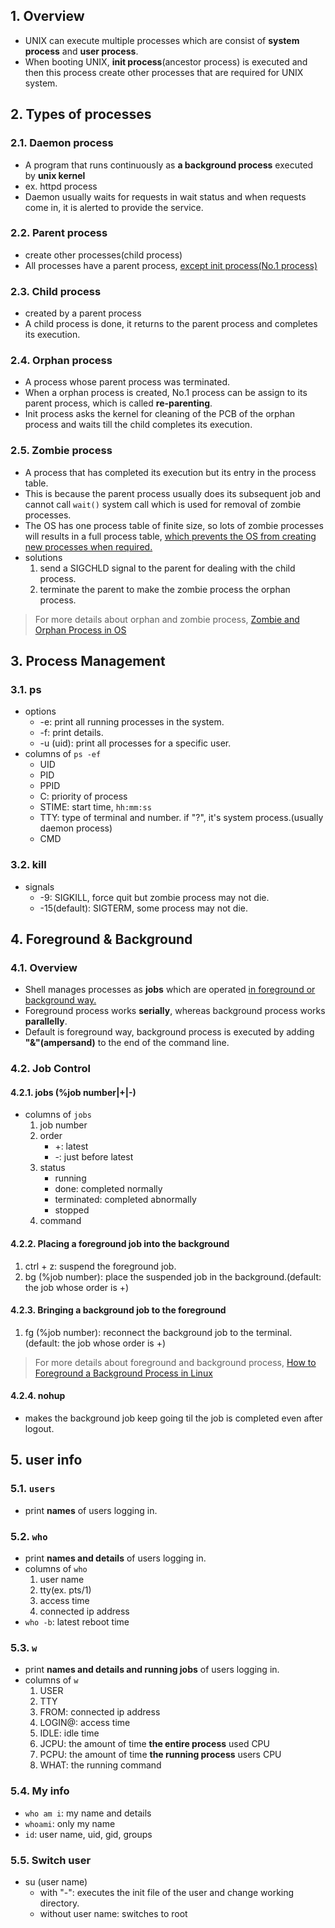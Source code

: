 ## 1. Overview
- UNIX can execute multiple processes which are consist of **system process** and **user process**.
- When booting UNIX, **init process**(ancestor process) is executed and then this process create other processes that are required for UNIX system.

## 2. Types of processes

### 2.1. Daemon process
- A program that runs continuously as **a background process** executed by **unix kernel**
- ex. httpd process
- Daemon usually waits for requests in wait status and when requests come in, it is alerted to provide the service.

### 2.2. Parent process
- create other processes(child process)
- All processes have a parent process, <u>except init process(No.1 process)</u>

### 2.3. Child process
- created by a parent process
- A child process is done, it returns to the parent process and completes its execution.

### 2.4. Orphan process
- A process whose parent process was terminated.
- When a orphan process is created, No.1 process can be assign to its parent process, which is called **re-parenting**.
- Init process asks the kernel for cleaning of the PCB of the orphan process and waits till the child completes its execution.

### 2.5. Zombie process
- A process that has completed its execution but its entry in the process table.
- This is because the parent process usually does its subsequent job and cannot call `wait()` system call which is used for removal of zombie processes.
- The OS has one process table of finite size, so lots of zombie processes will results in a full process table, <u>which prevents the OS from creating new processes when required.</u>
- solutions
	1. send a SIGCHLD signal to the parent for dealing with the child process.
	2. terminate the parent to make the zombie process the orphan process.
	
> For more details about orphan and zombie process, [Zombie and Orphan Process in OS](https://www.scaler.com/topics/operating-system/zombie-and-orphan-process-in-os)

## 3. Process Management

### 3.1. ps
- options
	- -e: print all running processes in the system.
	- -f: print details.
	- -u (uid): print all processes for a specific user.
- columns of `ps -ef`
	- UID
	- PID
	- PPID
	- C: priority of process
	- STIME: start time, `hh:mm:ss`
	- TTY: type of terminal and number. if "?", it's system process.(usually daemon process)
	- CMD

### 3.2. kill
- signals
	- -9: SIGKILL, force quit but zombie process may not die.
	- -15(default): SIGTERM, some process may not die. 

## 4. Foreground & Background

### 4.1. Overview
- Shell manages processes as **jobs** which are operated <u>in foreground or background way.</u>
- Foreground process works **serially**, whereas background process works **parallelly**.
- Default is foreground way, background process is executed by adding **"&"(ampersand)** to the end of the command line.

### 4.2. Job Control
#### 4.2.1. jobs (%job number|+|-)
- columns of `jobs`
	1. job number
	2. order
		- +: latest
		- -: just before latest
	3. status
		- running
		- done: completed normally
		- terminated: completed abnormally
		- stopped
	4. command
#### 4.2.2. Placing a foreground job into the background
1. ctrl + z: suspend the foreground job.
2. bg (%job number): place the suspended job in the background.(default: the job whose order is +)
#### 4.2.3. Bringing a background job to the foreground
1. fg (%job number): reconnect the background job to the terminal.(default: the job whose order is +)

> For more details about foreground and background process, [How to Foreground a Background Process in Linux](https://www.baeldung.com/linux/foreground-background-process)

#### 4.2.4. nohup
- makes the background job keep going til the job is completed even after logout.

## 5. user info

### 5.1. `users`
- print **names** of users logging in.

### 5.2. `who`
- print **names and details** of users  logging in.
- columns of `who`
	1. user name
	2. tty(ex. pts/1)
	3. access time
	4. connected ip address
- `who -b`: latest reboot time

### 5.3. `w`
- print **names and details and running jobs** of users logging in.
- columns of `w`
	1. USER
	2. TTY
	3. FROM: connected ip address
	4. LOGIN@: access time
	5. IDLE: idle time
	6. JCPU: the amount of time **the entire process** used CPU
	7. PCPU: the amount of time **the running process** users CPU
	8. WHAT: the running command

### 5.4. My info
- `who am i`: my name and details
- `whoami`: only my name
- `id`: user name, uid, gid, groups

### 5.5. Switch user
- su (user name)
	- with "-": executes the init file of the user and change working directory.
	- without user name: switches to root